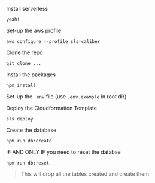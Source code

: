 
Install serverless
```
yeah!
```

Set-up the aws profile
```
aws configure --profile sls-caliber
```

Clone the repo
```
git clone ...
```

Install the packages

```
npm install
```

Set-up the `.env` file (use `.env.example` in root dir)

Deploy the Cloudformation Template
```
sls deploy
```

Create the database
```
npm run db:create
```

IF AND ONLY IF you need to reset the databse
```
npm run db:reset
```
> This will drop all the tables created and create them

